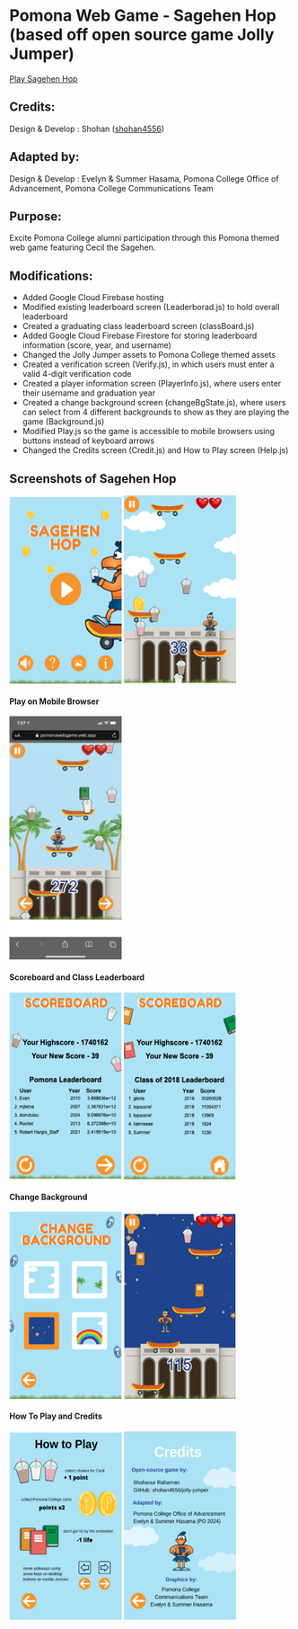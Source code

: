 # Pomona Web Game - Sagehen Hop (based off open source game Jolly Jumper)

[Play Sagehen Hop](https://pomonawebgame.web.app/)

## Credits:

Design & Develop : Shohan ([shohan4556](https://github.com/shohan4556))

## Adapted by:

Design & Develop : Evelyn & Summer Hasama, Pomona College Office of Advancement, Pomona College Communications Team

## Purpose:

Excite Pomona College alumni participation through this Pomona themed web game featuring Cecil the Sagehen.

## Modifications:
-	Added Google Cloud Firebase hosting 
-	Modified existing leaderboard screen (Leaderborad.js) to hold overall leaderboard
-	Created a graduating class leaderboard screen (classBoard.js)
-	Added Google Cloud Firebase Firestore for storing leaderboard information (score, year, and username)
-	Changed the Jolly Jumper assets to Pomona College themed assets
-	Created a verification screen (Verify.js), in which users must enter a valid 4-digit verification code
-	Created a player information screen (PlayerInfo.js), where users enter their username and graduation year
-	Created a change background screen (changeBgState.js), where users can select from 4 different backgrounds to show as they are playing the game (Background.js)
-	Modified Play.js so the game is accessible to mobile browsers using buttons instead of keyboard arrows
-	Changed the Credits screen (Credit.js) and How to Play screen (Help.js)

## Screenshots of Sagehen Hop

<img src = "https://github.com/Hasama-Twins/PomonaWebGame/blob/gh-pages/game-screenshots/Screen%20Shot%202021-04-10%20at%201.03.46%20PM.png" width = 200> <img src = "https://github.com/Hasama-Twins/PomonaWebGame/blob/gh-pages/game-screenshots/Screen%20Shot%202021-04-10%20at%201.03.09%20PM.png" width = 200> 

#### Play on Mobile Browser
<img src = "https://github.com/Hasama-Twins/PomonaWebGame/blob/gh-pages/game-screenshots/IMG_7074.PNG" width = 200>

#### Scoreboard and Class Leaderboard
<img src = "https://github.com/Hasama-Twins/PomonaWebGame/blob/gh-pages/game-screenshots/Screen%20Shot%202021-04-10%20at%201.03.28%20PM.png" width = 200> <img src = "https://github.com/Hasama-Twins/PomonaWebGame/blob/gh-pages/game-screenshots/Screen%20Shot%202021-04-10%20at%201.03.38%20PM.png" width = 200> 

#### Change Background
<img src = "https://github.com/Hasama-Twins/PomonaWebGame/blob/gh-pages/game-screenshots/Screen%20Shot%202021-04-10%20at%201.03.59%20PM.png" width = 200> <img src = "https://github.com/Hasama-Twins/PomonaWebGame/blob/gh-pages/game-screenshots/Screen%20Shot%202021-04-10%20at%201.05.06%20PM.png" width = 200>

#### How To Play and Credits
<img src = "https://github.com/Hasama-Twins/PomonaWebGame/blob/gh-pages/game-screenshots/Screen%20Shot%202021-04-10%20at%201.04.12%20PM.png" width = 200> <img src = "https://github.com/Hasama-Twins/PomonaWebGame/blob/gh-pages/game-screenshots/Screen%20Shot%202021-04-10%20at%201.04.18%20PM.png" width = 200> 
